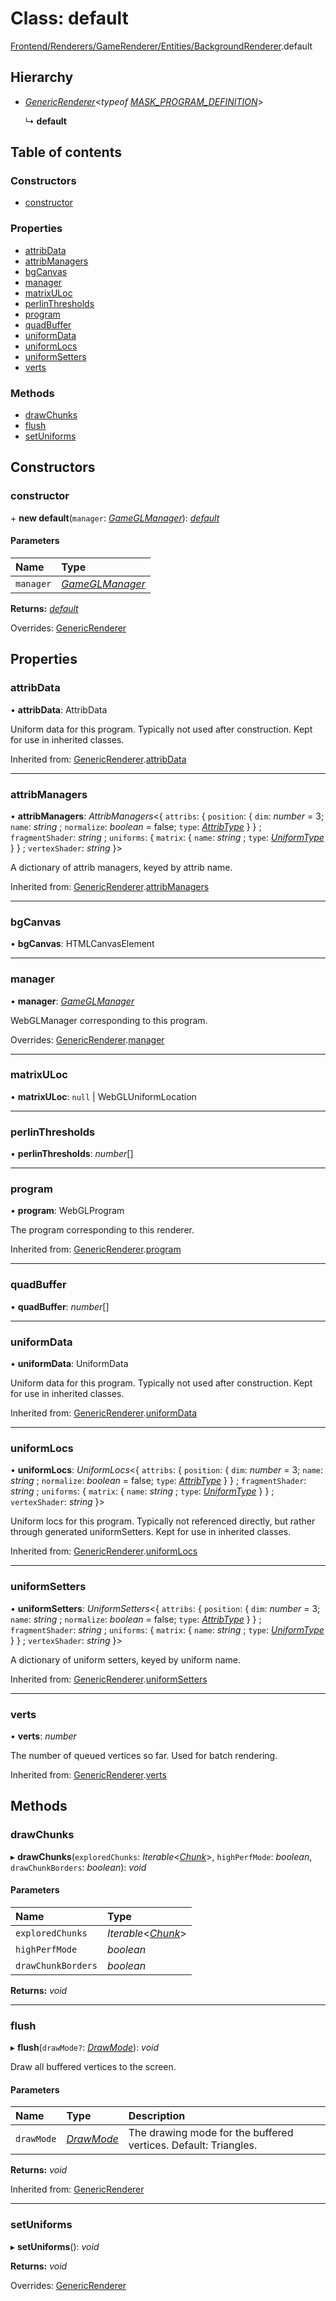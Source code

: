 # Class: default

[Frontend/Renderers/GameRenderer/Entities/BackgroundRenderer](../modules/frontend_renderers_gamerenderer_entities_backgroundrenderer.md).default

## Hierarchy

- [_GenericRenderer_](frontend_renderers_gamerenderer_webgl_genericrenderer.genericrenderer.md)<_typeof_ [_MASK_PROGRAM_DEFINITION_](../modules/frontend_renderers_gamerenderer_programs_maskprogram.md#mask_program_definition)\>

  ↳ **default**

## Table of contents

### Constructors

- [constructor](frontend_renderers_gamerenderer_entities_backgroundrenderer.default.md#constructor)

### Properties

- [attribData](frontend_renderers_gamerenderer_entities_backgroundrenderer.default.md#attribdata)
- [attribManagers](frontend_renderers_gamerenderer_entities_backgroundrenderer.default.md#attribmanagers)
- [bgCanvas](frontend_renderers_gamerenderer_entities_backgroundrenderer.default.md#bgcanvas)
- [manager](frontend_renderers_gamerenderer_entities_backgroundrenderer.default.md#manager)
- [matrixULoc](frontend_renderers_gamerenderer_entities_backgroundrenderer.default.md#matrixuloc)
- [perlinThresholds](frontend_renderers_gamerenderer_entities_backgroundrenderer.default.md#perlinthresholds)
- [program](frontend_renderers_gamerenderer_entities_backgroundrenderer.default.md#program)
- [quadBuffer](frontend_renderers_gamerenderer_entities_backgroundrenderer.default.md#quadbuffer)
- [uniformData](frontend_renderers_gamerenderer_entities_backgroundrenderer.default.md#uniformdata)
- [uniformLocs](frontend_renderers_gamerenderer_entities_backgroundrenderer.default.md#uniformlocs)
- [uniformSetters](frontend_renderers_gamerenderer_entities_backgroundrenderer.default.md#uniformsetters)
- [verts](frontend_renderers_gamerenderer_entities_backgroundrenderer.default.md#verts)

### Methods

- [drawChunks](frontend_renderers_gamerenderer_entities_backgroundrenderer.default.md#drawchunks)
- [flush](frontend_renderers_gamerenderer_entities_backgroundrenderer.default.md#flush)
- [setUniforms](frontend_renderers_gamerenderer_entities_backgroundrenderer.default.md#setuniforms)

## Constructors

### constructor

\+ **new default**(`manager`: [_GameGLManager_](frontend_renderers_gamerenderer_webgl_gameglmanager.gameglmanager.md)): [_default_](frontend_renderers_gamerenderer_entities_backgroundrenderer.default.md)

#### Parameters

| Name      | Type                                                                                    |
| :-------- | :-------------------------------------------------------------------------------------- |
| `manager` | [_GameGLManager_](frontend_renderers_gamerenderer_webgl_gameglmanager.gameglmanager.md) |

**Returns:** [_default_](frontend_renderers_gamerenderer_entities_backgroundrenderer.default.md)

Overrides: [GenericRenderer](frontend_renderers_gamerenderer_webgl_genericrenderer.genericrenderer.md)

## Properties

### attribData

• **attribData**: AttribData

Uniform data for this program. Typically not used after construction.
Kept for use in inherited classes.

Inherited from: [GenericRenderer](frontend_renderers_gamerenderer_webgl_genericrenderer.genericrenderer.md).[attribData](frontend_renderers_gamerenderer_webgl_genericrenderer.genericrenderer.md#attribdata)

---

### attribManagers

• **attribManagers**: _AttribManagers_<{ `attribs`: { `position`: { `dim`: _number_ = 3; `name`: _string_ ; `normalize`: _boolean_ = false; `type`: [_AttribType_](../enums/frontend_renderers_gamerenderer_enginetypes.attribtype.md) } } ; `fragmentShader`: _string_ ; `uniforms`: { `matrix`: { `name`: _string_ ; `type`: [_UniformType_](../enums/frontend_renderers_gamerenderer_enginetypes.uniformtype.md) } } ; `vertexShader`: _string_ }\>

A dictionary of attrib managers, keyed by attrib name.

Inherited from: [GenericRenderer](frontend_renderers_gamerenderer_webgl_genericrenderer.genericrenderer.md).[attribManagers](frontend_renderers_gamerenderer_webgl_genericrenderer.genericrenderer.md#attribmanagers)

---

### bgCanvas

• **bgCanvas**: HTMLCanvasElement

---

### manager

• **manager**: [_GameGLManager_](frontend_renderers_gamerenderer_webgl_gameglmanager.gameglmanager.md)

WebGLManager corresponding to this program.

Overrides: [GenericRenderer](frontend_renderers_gamerenderer_webgl_genericrenderer.genericrenderer.md).[manager](frontend_renderers_gamerenderer_webgl_genericrenderer.genericrenderer.md#manager)

---

### matrixULoc

• **matrixULoc**: `null` \| WebGLUniformLocation

---

### perlinThresholds

• **perlinThresholds**: _number_[]

---

### program

• **program**: WebGLProgram

The program corresponding to this renderer.

Inherited from: [GenericRenderer](frontend_renderers_gamerenderer_webgl_genericrenderer.genericrenderer.md).[program](frontend_renderers_gamerenderer_webgl_genericrenderer.genericrenderer.md#program)

---

### quadBuffer

• **quadBuffer**: _number_[]

---

### uniformData

• **uniformData**: UniformData

Uniform data for this program. Typically not used after construction.
Kept for use in inherited classes.

Inherited from: [GenericRenderer](frontend_renderers_gamerenderer_webgl_genericrenderer.genericrenderer.md).[uniformData](frontend_renderers_gamerenderer_webgl_genericrenderer.genericrenderer.md#uniformdata)

---

### uniformLocs

• **uniformLocs**: _UniformLocs_<{ `attribs`: { `position`: { `dim`: _number_ = 3; `name`: _string_ ; `normalize`: _boolean_ = false; `type`: [_AttribType_](../enums/frontend_renderers_gamerenderer_enginetypes.attribtype.md) } } ; `fragmentShader`: _string_ ; `uniforms`: { `matrix`: { `name`: _string_ ; `type`: [_UniformType_](../enums/frontend_renderers_gamerenderer_enginetypes.uniformtype.md) } } ; `vertexShader`: _string_ }\>

Uniform locs for this program. Typically not referenced directly,
but rather through generated uniformSetters. Kept for use in inherited classes.

Inherited from: [GenericRenderer](frontend_renderers_gamerenderer_webgl_genericrenderer.genericrenderer.md).[uniformLocs](frontend_renderers_gamerenderer_webgl_genericrenderer.genericrenderer.md#uniformlocs)

---

### uniformSetters

• **uniformSetters**: _UniformSetters_<{ `attribs`: { `position`: { `dim`: _number_ = 3; `name`: _string_ ; `normalize`: _boolean_ = false; `type`: [_AttribType_](../enums/frontend_renderers_gamerenderer_enginetypes.attribtype.md) } } ; `fragmentShader`: _string_ ; `uniforms`: { `matrix`: { `name`: _string_ ; `type`: [_UniformType_](../enums/frontend_renderers_gamerenderer_enginetypes.uniformtype.md) } } ; `vertexShader`: _string_ }\>

A dictionary of uniform setters, keyed by uniform name.

Inherited from: [GenericRenderer](frontend_renderers_gamerenderer_webgl_genericrenderer.genericrenderer.md).[uniformSetters](frontend_renderers_gamerenderer_webgl_genericrenderer.genericrenderer.md#uniformsetters)

---

### verts

• **verts**: _number_

The number of queued vertices so far. Used for batch rendering.

Inherited from: [GenericRenderer](frontend_renderers_gamerenderer_webgl_genericrenderer.genericrenderer.md).[verts](frontend_renderers_gamerenderer_webgl_genericrenderer.genericrenderer.md#verts)

## Methods

### drawChunks

▸ **drawChunks**(`exploredChunks`: _Iterable_<[_Chunk_](_types_global_globaltypes.chunk.md)\>, `highPerfMode`: _boolean_, `drawChunkBorders`: _boolean_): _void_

#### Parameters

| Name               | Type                                                       |
| :----------------- | :--------------------------------------------------------- |
| `exploredChunks`   | _Iterable_<[_Chunk_](_types_global_globaltypes.chunk.md)\> |
| `highPerfMode`     | _boolean_                                                  |
| `drawChunkBorders` | _boolean_                                                  |

**Returns:** _void_

---

### flush

▸ **flush**(`drawMode?`: [_DrawMode_](../enums/frontend_renderers_gamerenderer_enginetypes.drawmode.md)): _void_

Draw all buffered vertices to the screen.

#### Parameters

| Name       | Type                                                                           | Description                                                     |
| :--------- | :----------------------------------------------------------------------------- | :-------------------------------------------------------------- |
| `drawMode` | [_DrawMode_](../enums/frontend_renderers_gamerenderer_enginetypes.drawmode.md) | The drawing mode for the buffered vertices. Default: Triangles. |

**Returns:** _void_

Inherited from: [GenericRenderer](frontend_renderers_gamerenderer_webgl_genericrenderer.genericrenderer.md)

---

### setUniforms

▸ **setUniforms**(): _void_

**Returns:** _void_

Overrides: [GenericRenderer](frontend_renderers_gamerenderer_webgl_genericrenderer.genericrenderer.md)
